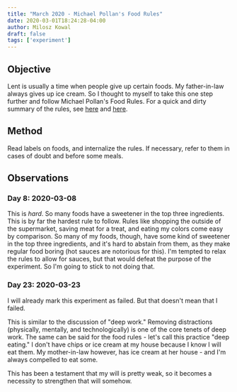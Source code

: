 ```yaml
---
title: "March 2020 - Michael Pollan's Food Rules"
date: 2020-03-01T18:24:28-04:00
author: Milosz Kowal
draft: false
tags: ['experiment']
---
```


## Objective

Lent is usually a time when people give up certain foods. My father-in-law always gives up ice cream. So I thought to myself to take this one step further and follow Michael Pollan's Food Rules. For a quick and dirty summary of the rules, see [here](https://www.mrmoneymustache.com/2012/05/11/food-rules-a-shortcut-to-better-health/) and [here](https://liveyourlegend.net/michael-pollans-top-14-food-rules-to-healthy-eating/).

## Method

Read labels on foods, and internalize the rules. If necessary, refer to them in cases of doubt and before some meals.

## Observations

### Day 8: 2020-03-08

This is *hard*. So many foods have a sweetener in the top three ingredients. This is by far the hardest rule to follow. Rules like shopping the outside of the supermarket, saving meat for a treat, and eating my colors come easy by comparison. So many of my foods, though, have some kind of sweetener in the top three ingredients, and it's hard to abstain from them, as they make regular food boring (hot sauces are notorious for this). I'm tempted to relax the rules to allow for sauces, but that would defeat the purpose of the experiment. So I'm going to stick to not doing that.

### Day 23: 2020-03-23

I will already mark this experiment as failed. But that doesn't mean that I failed.

This is similar to the discussion of "deep work." Removing distractions (physically, mentally, and technologically) is one of the core tenets of deep work. The same can be said for the food rules - let's call this practice "deep eating." I don't have chips or ice cream at my house because I know I will eat them. My mother-in-law however, has ice cream at her house - and I'm always compelled to eat some.

This has been a testament that my will is pretty weak, so it becomes a necessity to strengthen that will somehow.
